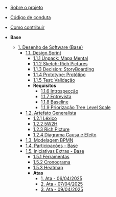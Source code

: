 <!-- docs/_sidebar.md -->

- [Sobre o projeto](/)

- [Código de conduta](/CodigoConduta.md)

- [Como contribuir](/GuiaContribuicao.md)

- **Base**
  - [1. Desenho de Software (Base)](./Base/1.Base.md)
    - [1.1. Design Sprint](./Base/DesignSprint/1.1.DesignSprint.md)
      - [1.1.1 Unpack: Mapa Mental](./Base/DesignSprint/1.1.1MapaMental.md)
      - [1.1.2 Sketch: Rich Pictures](./Base/DesignSprint/1.1.2RichPictures.md)
      - [1.1.3 Decision: StoryBoarding](./Base/DesignSprint/1.1.3StoryBoarding.md)
      - [1.1.4 Prototype: Protótipo](./Base/DesignSprint/1.1.4Prototipo.md)
      - [1.1.5 Test: Validação](./Base/DesignSprint/1.1.5Validacao.md)
      - **Requisitos**
        - [1.1.6 Introspecção](./Base/Elicitacao/1.6.1Introspeccao.md)
        - [1.1.7 Entrevista](./Base/Elicitacao/1.6.2Entrevista.md)
        - [1.1.8 Baseline](./Base/Elicitacao/1.6.3RequisitosElicitados.md)
        - [1.1.9 Priorização Tree Level Scale](./Base/Elicitacao/1.6.4Priorizacao.md)
    - [1.2. Artefato Generalista](./Base/ArtefatosGeneralistas/1.2.ArtefatoGeneralista.md)
      - [1.2.1 Léxico](./Base/ArtefatosGeneralistas/1.2.1Lexico.md)
      - [1.2.2 5W2H](./Base/ArtefatosGeneralistas/1.2.25W2H.md)
      - [1.2.3 Rich Picture](./Base/ArtefatosGeneralistas/1.2.3RichPicture.md)
      - [1.2.4 Diagrama Causa e Efeito](./Base/ArtefatosGeneralistas/1.2.4DiagramCausaEfeito.md)
    - [1.3. Modelagem BPMN](./Base/BPMN/1.3.ModelagemBPMN.md)
    - [1.4. Participações - Base](./Base/Participacoes/1.4.ParticipacoesBase.md)
    - [1.5. Iniciativas Extras - Base](./Base/Extra/1.5.IniciativasExtras.md)
      - [1.5.1 Ferramentas](./Base/Extra/1.5.1Ferramentas.md)
      - [1.5.2 Cronograma](./Base/Extra/1.5.2Cronograma.md)
      - [1.5.3 Heatmap](./Base/Extra/1.5.3Heatmap.md)
      - **Atas**
        - [1. Ata - 06/04/2025](./Base/Extra/Atas/ata1.md)
        - [2. Ata - 07/04/2025](./Base/Extra/Atas/ata2.md)
        - [3. Ata - 09/04/2025](./Base/Extra/Atas/ata3.md)